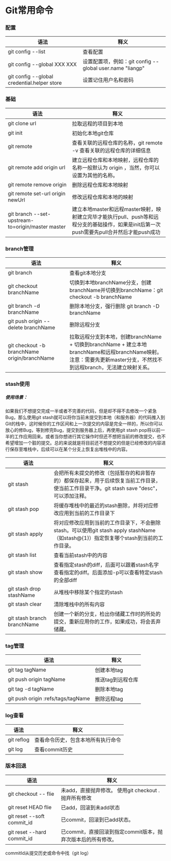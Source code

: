 # Git常用命令
### 配置
语法 | 释义
---|---
git config --list | 查看配置
git config --global XXX XXX | 设置配置项，例如：git config --global user.name "liangp"
git config --global credential.helper store | 设置记住用户名和密码

### 基础
语法 | 释义
---|---
git clone url | 拉取远程的项目到本地
git init | 初始化本地git仓库
git remote | 查看关联的远程仓库的名称，git remote -v 查看关联的远程仓库的详细信息
git remote add origin url | 建立远程仓库和本地映射，远程仓库的名称一般默认为 origin ，当然，你可以设置为其他的名称。
git remote remove origin | 删除远程仓库和本地映射
git remote set-url origin newUrl | 修改远程仓库和本地的映射
git branch --set-upstream-to=origin/master master | 建立本地master和远程master映射，映射建立完毕才能执行pull、push等和远程分支的基础操作，如果是init后第一次push需要先pull合并然后才能push成功

### branch管理
语法 | 释义
---|---
git branch | 查看git本地分支
git checkout branchName | 切换到本地branchName分支，创建branchName并切换到branchName：git checkout -b branchName
git branch -d branchName | 删除本地分支，强行删除 git branch -D branchName
git push origin --delete branchName | 删除远程分支
git checkout -b branchName origin/branchName | 拉取远程分支到本地，创建branchName + 切换到branchName + 建立本地branchName和远程branchName映射。注意：需要先更新master分支，不然找不到远程branch，无法建立映射关系。

### stash使用
##### 使用场景：
如果我们不想提交完成一半或者不完善的代码，但是却不得不去修改一个紧急Bug，那么使用git stash就可以将你当前未提交到本地（和服务器）的代码推入到Git的栈中，这时候你的工作区间和上一次提交的内容是完全一样的，所以你可以放心的修Bug，等到修完Bug，提交到服务器上后，再使用git stash pop将以前一半的工作应用回来。或者当你想进行其它操作时但还不想把当前的修改提交，也不希望增加一个脏的提交。总的来说就是将目前还不想提交的但是已经修改的内容进行保存至堆栈中，后续可以在某个分支上恢复出堆栈中的内容。

语法 | 释义
---|---
git stash | 会把所有未提交的修改（包括暂存的和非暂存的）都保存起来，用于后续恢复当前工作目录，使当前工作目录干净。git stash save "desc"，可以添加注释。
git stash pop | 将缓存堆栈中的最近的stash删除，并将对应修改应用到当前的工作目录下
git stash apply | 将对应修改应用到当前的工作目录下，不会删除stash。可以使用git stash apply stashName（如stash@{1}）指定恢复哪个stash到当前的工作目录。
git stash list | 查看当前stash中的内容
git stash show | 查看指定stash的diff，后面可以跟着stash名字查看指定的diff。后面添加-p可以查看特定stash的全部diff
git stash drop stashName |从堆栈中移除某个指定的stash
git stash clear |清除堆栈中的所有内容
git stash branch branchName |创建一个新的分支，检出你储藏工作时的所处的提交，重新应用你的工作，如果成功，将会丢弃储藏。

### tag管理
语法 | 释义
---|---
git tag tagName | 创建本地tag
git push origin tagName | 推送tag到远程仓库
git tag -d tagName | 删除本地tag
git push origin :refs/tags/tagName | 删除远程tag

### log查看
语法 | 释义
---|---
git reflog | 查看命令历史，包含本地所有执行命令
git log | 查看commit历史

### 版本回退
语法 | 释义
---|---
git checkout -- flie | 未add，直接抛弃修改。 使用git checkout . 抛弃所有修改
git reset HEAD flie | 已add，回滚到未add状态
git reset --soft commit_id | 已commit，回滚到已add状态。
git reset --hard commit_id | 已commit，直接回滚到指定commit版本，抛弃次版本后的所有修改。
commitId从提交历史或命令中找（git log）

